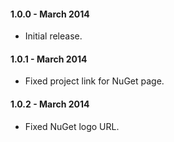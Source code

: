 #### 1.0.0 - March 2014
* Initial release.

#### 1.0.1 - March 2014
* Fixed project link for NuGet page.

#### 1.0.2 - March 2014
* Fixed NuGet logo URL.
